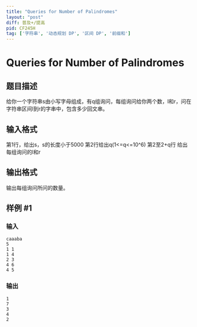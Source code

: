 ```yaml
---
title: "Queries for Number of Palindromes"
layout: "post"
diff: 普及+/提高
pid: CF245H
tag: ['字符串', '动态规划 DP', '区间 DP', '前缀和']
---
```


# Queries for Number of Palindromes

## 题目描述

给你一个字符串s由小写字母组成，有q组询问，每组询问给你两个数，l和r，问在字符串区间l到r的字串中，包含多少回文串。

## 输入格式

第1行，给出s，s的长度小于5000
第2行给出q(1<=q<=10^6)
第2至2+q行 给出每组询问的l和r

## 输出格式

输出每组询问所问的数量。

## 样例 #1

### 输入

```
caaaba
5
1 1
1 4
2 3
4 6
4 5

```

### 输出

```
1
7
3
4
2

```

